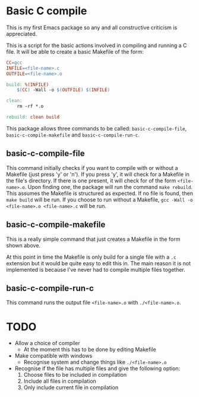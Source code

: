 # Basic C compile

This is my first Emacs package so any and all constructive criticism
is appreciated.

This is a script for the basic actions involved in compiling and
running a C file.  It will be able to create a basic Makefile of the
form:

``` Makefile 
CC=gcc 
INFILE=<file-name>.c 
OUTFILE=<file-name>.o

build: %(INFILE) 
    $(CC) -Wall -o $(OUTFILE) $(INFILE)

clean: 
    rm -rf *.o

rebuild: clean build 
```

This package allows three commands to be called: `basic-c-compile-file`,
`basic-c-compile-makefile` and `basic-c-compile-run-c`.

## basic-c-compile-file 

This command initially checks if you want to compile
with or without a Makefile (just press 'y' or 'n').  If you press 'y',
it will check for a Makefile in the file's directory. If there is one
present, it will check for of the form `<file-name>.o`. Upon finding
one, the package will run the command `make rebuild`. This assumes the
Makefile is structured as expected. If no file is found, then `make
build` will be run. If you choose to run without a Makefile, 
`gcc -Wall -o <file-name>.o <file-name>.c` will be run. 

## basic-c-compile-makefile

This is a really simple command that just creates a Makefile in the form
shown above.

At this point in time the Makefile is only build for a single file
with a `.c` extension but it would be quite easy to edit this in. The
main reason it is not implemented is because I've never had to compile
multiple files together.

## basic-c-compile-run-c

This command runs the output file `<file-name>.o` with `./<file-name>.o`.

# TODO
- Allow a choice of compiler
	- At the moment this has to be done by editing Makefile
- Make compatible with windows
	- Recognise system and change things like `./<file-name>.o`
- Recognise if the file has multiple files and give the following option:
	1. Choose files to be included in compilation
	2. Include all files in compilation
	3. Only include current file in compilation





